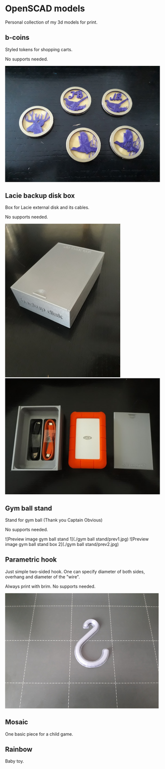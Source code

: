 # OpenSCAD models
Personal collection of my 3d models for print.

## b-coins
Styled tokens for shopping carts.

No supports needed.

![Preview image b-coins](./b-coins/preview.jpeg)

## Lacie backup disk box
Box for Lacie external disk and its cables.

No supports needed.

![Preview image lacie box 1](./lacie/prev1.jpg)
![Preview image lacie box 2](./lacie/prev2.jpg)

## Gym ball stand
Stand for gym ball (Thank you Captain Obvious)

No supports needed.

![Preview image gym ball stand 1](./gym ball stand/prev1.jpg)
![Preview image gym ball stand box 2](./gym ball stand/prev2.jpg)


## Parametric hook
Just simple two-sided hook. One can specify diameter of both sides, overhang and diameter of the "wire".

Always print with brim. No supports needed.

![Preview image hook](./parametric-hook/prev1.jpeg)

## Mosaic
One basic piece for a child game.

## Rainbow
Baby toy.
